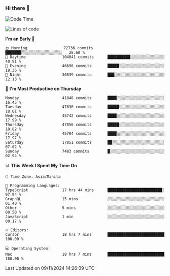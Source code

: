 ### Hi there 👋

<!--START_SECTION:waka-->
![Code Time](http://img.shields.io/badge/Code%20Time-5%2C691%20hrs%2020%20mins-blue)

![Lines of code](https://img.shields.io/badge/From%20Hello%20World%20I%27ve%20Written-116.3%20million%20lines%20of%20code-blue)

**I'm an Early 🐤** 

```text
🌞 Morning                72736 commits       ███████░░░░░░░░░░░░░░░░░░   28.60 % 
🌆 Daytime                104041 commits      ██████████░░░░░░░░░░░░░░░   40.91 % 
🌃 Evening                46696 commits       █████░░░░░░░░░░░░░░░░░░░░   18.36 % 
🌙 Night                  30839 commits       ███░░░░░░░░░░░░░░░░░░░░░░   12.13 % 
```
📅 **I'm Most Productive on Thursday** 

```text
Monday                   41846 commits       ████░░░░░░░░░░░░░░░░░░░░░   16.45 % 
Tuesday                  47830 commits       █████░░░░░░░░░░░░░░░░░░░░   18.81 % 
Wednesday                45742 commits       ████░░░░░░░░░░░░░░░░░░░░░   17.99 % 
Thursday                 47856 commits       █████░░░░░░░░░░░░░░░░░░░░   18.82 % 
Friday                   45704 commits       ████░░░░░░░░░░░░░░░░░░░░░   17.97 % 
Saturday                 17851 commits       ██░░░░░░░░░░░░░░░░░░░░░░░   07.02 % 
Sunday                   7483 commits        █░░░░░░░░░░░░░░░░░░░░░░░░   02.94 % 
```


📊 **This Week I Spent My Time On** 

```text
🕑︎ Time Zone: Asia/Manila

💬 Programming Languages: 
TypeScript               17 hrs 44 mins      ████████████████████████░   97.94 % 
GraphQL                  15 mins             ░░░░░░░░░░░░░░░░░░░░░░░░░   01.40 % 
Other                    5 mins              ░░░░░░░░░░░░░░░░░░░░░░░░░   00.50 % 
JavaScript               1 min               ░░░░░░░░░░░░░░░░░░░░░░░░░   00.17 % 

🔥 Editors: 
Cursor                   18 hrs 7 mins       █████████████████████████   100.00 % 

💻 Operating System: 
Mac                      18 hrs 7 mins       █████████████████████████   100.00 % 
```


 Last Updated on 09/11/2024 14:26:09 UTC
<!--END_SECTION:waka-->


<!--
**rad182/rad182** is a ✨ _special_ ✨ repository because its `README.md` (this file) appears on your GitHub profile.

Here are some ideas to get you started:

- 🔭 I’m currently working on ...
- 🌱 I’m currently learning ...
- 👯 I’m looking to collaborate on ...
- 🤔 I’m looking for help with ...
- 💬 Ask me about ...
- 📫 How to reach me: ...
- 😄 Pronouns: ...
- ⚡ Fun fact: ...
-->
